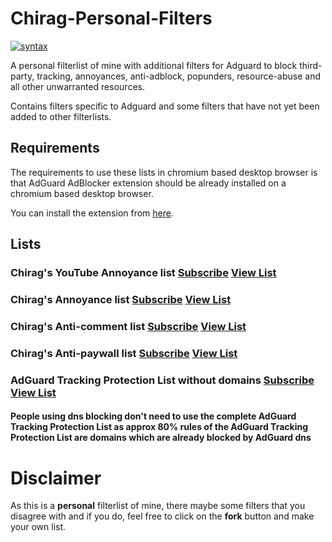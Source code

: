 # Chirag-Personal-Filters

[![syntax](https://img.shields.io/badge/syntax-AdGuard-%23c61300.svg)](https://kb.adguard.com/en/general/how-to-create-your-own-ad-filters)

A personal filterlist of mine with additional filters for Adguard to block third-party, tracking, annoyances, anti-adblock, popunders, resource-abuse and all other unwarranted resources.

Contains filters specific to Adguard and some filters that have not yet been added to other filterlists.

## Requirements

The requirements to use these lists in chromium based desktop browser is that AdGuard AdBlocker extension should be already installed on a chromium based desktop browser.

You can install the extension from [here](https://chrome.google.com/webstore/detail/adguard-adblocker/bgnkhhnnamicmpeenaelnjfhikgbkllg).

## Lists

### Chirag's YouTube Annoyance list <a href="https://subscribe.adblockplus.org/?location=https://raw.githubusercontent.com/chirag127/adblock/main/YT.txt">Subscribe</a> [View List](https://raw.githubusercontent.com/chirag127/adblock/main/YT.txt)

### Chirag's Annoyance list <a href="https://subscribe.adblockplus.org/?location=https://raw.githubusercontent.com/chirag127/adblock/main/AAll.txt">Subscribe</a> [View List](https://raw.githubusercontent.com/chirag127/adblock/main/AAll.txt)

### Chirag's Anti-comment list <a href="https://subscribe.adblockplus.org/?location=https://raw.githubusercontent.com/chirag127/adblock/main/SP/C.txt">Subscribe</a> [View List](https://raw.githubusercontent.com/chirag127/adblock/main/SP/C.txt)

### Chirag's Anti-paywall list <a href="https://subscribe.adblockplus.org/?location=https://raw.githubusercontent.com/chirag127/adblock/main/SP/APWL.txt">Subscribe</a> [View List](https://raw.githubusercontent.com/chirag127/adblock/main/SP/C.txt)

### AdGuard Tracking Protection List without domains <a href="https://subscribe.adblockplus.org/?location=https://raw.githubusercontent.com/chirag127/adblock/main/Include/AdGuard/ATPWD.txt">Subscribe</a> [View List](https://raw.githubusercontent.com/chirag127/adblock/main/SP/C.txt)

#### People using dns blocking don't need to use the complete AdGuard Tracking Protection List as approx 80% rules of the AdGuard Tracking Protection List are domains which are already blocked by AdGuard dns

# Disclaimer

As this is a **personal** filterlist of mine, there maybe some filters that you disagree with and if you do, feel free to click on the **fork** button and make your own list.
